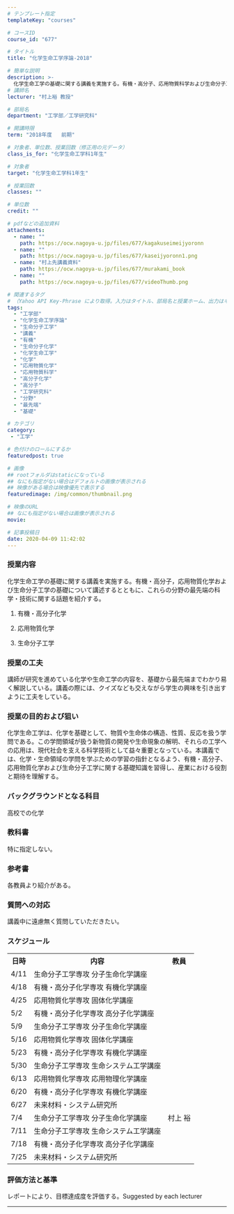 ```yaml
---
# テンプレート指定
templateKey: "courses"

# コースID
course_id: "677"

# タイトル
title: "化学生命工学序論-2018"

# 簡単な説明
description: >-
  化学生命工学の基礎に関する講義を実施する。有機・高分子、応用物質科学および生命分子工学の基礎について講述するとともに、これらの分野の最先端の化学・技術に関する話題を紹介する。 1. 有機・高分子化学　2. 応用物質化学　3. 生命分子化学 ....
# 講師名
lecturer: "村上裕 教授"

# 部局名
department: "工学部／工学研究科"

# 開講時限
term: "2018年度	前期"

# 対象者、単位数、授業回数（修正用の元データ）
class_is_for: "化学生命工学科1年生"

# 対象者
target: "化学生命工学科1年生"

# 授業回数
classes: ""

# 単位数
credit: ""

# pdfなどの追加資料
attachments:
  - name: "" 
    path: https://ocw.nagoya-u.jp/files/677/kagakuseimeijyoronn
  - name: "" 
    path: https://ocw.nagoya-u.jp/files/677/kaseijyoronn1.png
  - name: "村上先講義資料" 
    path: https://ocw.nagoya-u.jp/files/677/murakami_book
  - name: "" 
    path: https://ocw.nagoya-u.jp/files/677/videoThumb.png

# 関連するタグ
# （Yahoo API Key-Phrase により取得。入力はタイトル、部局名と授業ホーム、出力はキーフレーズ（tags））
tags:
  - "工学部"
  - "化学生命工学序論"
  - "生命分子工学"
  - "講義"
  - "有機"
  - "生命分子化学"
  - "化学生命工学"
  - "化学"
  - "応用物質化学"
  - "応用物質科学"
  - "高分子化学"
  - "高分子"
  - "工学研究科"
  - "分野"
  - "最先端"
  - "基礎"

# カテゴリ
category:
 - "工学"

# 色付けのロールにするか
featuredpost: true

# 画像
## rootフォルダはstaticになっている
## なにも指定がない場合はデフォルトの画像が表示される
## 映像がある場合は映像優先で表示する
featuredimage: /img/common/thumbnail.png

# 映像のURL
## なにも指定がない場合は画像が表示される
movie: 

# 記事投稿日
date: 2020-04-09 11:42:02
---
```


### 授業内容

化学生命工学の基礎に関する講義を実施する。有機・高分子，応用物質化学および生命分子工学の基礎について講述するとともに、これらの分野の最先端の科学・技術に関する話題を紹介する。

1. 有機・高分子化学

2. 応用物質化学

3. 生命分子工学




### 授業の工夫

講師が研究を進めている化学や生命工学の内容を、基礎から最先端までわかり易く解説している。講義の際には、クイズなども交えながら学生の興味を引き出すように工夫をしている。






### 授業の目的および狙い

化学生命工学は、化学を基礎として、物質や生命体の構造、性質、反応を扱う学問である。この学問領域が扱う新物質の開発や生命現象の解明、それらの工学への応用は、現代社会を支える科学技術として益々重要となっている。本講義では、化学・生命領域の学問を学ぶための学習の指針となるよう、有機・高分子、応用物質化学および生命分子工学に関する基礎知識を習得し、産業における役割と期待を理解する。

### バックグラウンドとなる科目

高校での化学

### 教科書

特に指定しない。

### 参考書

各教員より紹介がある。


### 質問への対応

講義中に遠慮無く質問していただきたい。



<h3>スケジュール</h3>
<table>
<tr>
<th>日時</th>
<th>内容</th>
<th>教員</th>
</tr>

<tr>
<td>4/11</td>
<td>生命分子工学専攻 分子生命化学講座</td>
<td></td>
</tr>

<tr>
<td>4/18</td>
<td>有機・高分子化学専攻 有機化学講座</td>
<td></td>
</tr>


<tr>
<td>4/25</td>
<td>応用物質化学専攻 固体化学講座</td>
<td></td>
</tr>


<tr>
<td>5/2</td>
<td>有機・高分子化学専攻 高分子化学講座</td>
<td></td>
</tr>


<tr>
<td>5/9</td>
<td>生命分子工学専攻 分子生命化学講座</td>
<td></td>
</tr>

<tr>
<td>5/16</td>
<td>応用物質化学専攻 固体化学講座</td>
<td></td>
</tr>

<tr>
<td>5/23</td>
<td>有機・高分子化学専攻 有機化学講座</td>
<td></td>
</tr>

<tr>
<td>5/30</td>
<td>生命分子工学専攻 生命システム工学講座</td>
<td></td>
</tr>

<tr>
<td>6/13</td>
<td>応用物質化学専攻 応用物理化学講座</td>
<td></td>
</tr>

<tr>
<td>6/20</td>
<td>有機・高分子化学専攻 有機化学講座</td>
<td></td>
</tr>

<tr>
<td>6/27</td>
<td>未来材料・システム研究所</td>
<td></td>
</tr>

<tr>
<td>7/4</td>
<td>生命分子工学専攻 分子生命化学講座</td>
<td>村上 裕</td>
</tr>

<tr>
<td>7/11</td>
<td>生命分子工学専攻 生命システム工学講座</td>
<td></td>
</tr>

<tr>
<td>7/18</td>
<td>有機・高分子化学専攻 高分子化学講座</td>
<td></td>
</tr>

<tr>
<td>7/25</td>
<td>未来材料・システム研究所</td>
<td></td>
</tr>


</table>








### 評価方法と基準

レポートにより、目標達成度を評価する。Suggested by each lecturer




-----